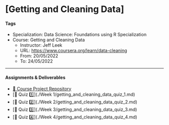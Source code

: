 # [Getting and Cleaning Data]

#### Tags

* Specialization: Data Science: Foundations using R Specialization
* Course: Getting and Cleaning Data
    * Instructor: Jeff Leek
    * URL: https://www.coursera.org/learn/data-cleaning
    * From: 20/05/2022
    * To: 24/05/2022

***

#### Assignments & Deliverables

* [:rocket: Course Project Repository](https://github.com/AndersonUyekita/getting_and_cleaning_data_course_project)
* [:pencil: Quiz :one:](./Week 1/getting_and_cleaning_data_quiz_1.md)
* [:pencil: Quiz :two:](./Week 2/getting_and_cleaning_data_quiz_2.md)
* [:pencil: Quiz :three:](./Week 3/getting_and_cleaning_data_quiz_3.md)
* [:pencil: Quiz :four:](./Week 4/getting_and_cleaning_data_quiz_4.md)

